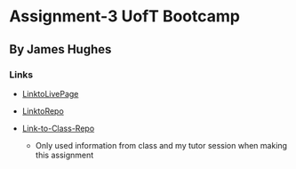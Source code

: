 # Assignment-3 UofT Bootcamp 
## By James Hughes 

### Links 
* [LinktoLivePage](https://jameshughes2009.github.io/assignment-3/Develop/)

* [LinktoRepo](https://github.com/Jameshughes2009/assignment-3)

* [Link-to-Class-Repo](https://git.bootcampcontent.com/University-of-Toronto/UTOR-VIRT-FSF-PT-12-2023-U-LOLC/-/blob/main/03-JavaScript/02-Challenge/Develop/script.js?ref_type=heads)
    * Only used information from class and my tutor session when making this assignment


